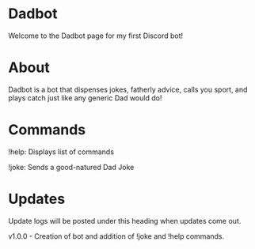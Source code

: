 # Dadbot

Welcome to the Dadbot page for my first Discord bot!

# About
Dadbot is a bot that dispenses jokes, fatherly advice, calls you sport, and plays catch just like any generic Dad would do!

# Commands
!help: Displays list of commands

!joke: Sends a good-natured Dad Joke

# Updates
Update logs will be posted under this heading when updates come out.

v1.0.0 - Creation of bot and addition of !joke and !help commands.
